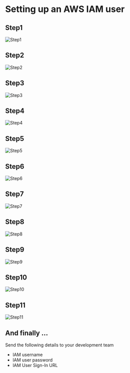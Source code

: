 Setting up an AWS IAM user
==========================

Step1
-----
![Step1](images/step1.png?raw=true)

Step2
-----
![Step2](images/step2.png)

Step3
-----
![Step3](images/step3.png)

Step4
-----
![Step4](images/step4.png)

Step5
-----
![Step5](images/step5.png)

Step6
-----
![Step6](images/step6.png)

Step7
-----
![Step7](images/step7.png)

Step8
-----
![Step8](images/step8.png)

Step9
-----
![Step9](images/step9.png)

Step10
-----
![Step10](images/step10.png)

Step11
-----
![Step11](images/step11.png)

And finally ... 
--------------------------------------------------
Send the following details to your development team

* IAM username
* IAM user password
* IAM User Sign-In URL
